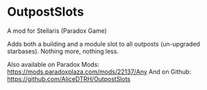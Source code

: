 # OutpostSlots
A mod for Stellaris (Paradox Game)

Adds both a building and a module slot to all outposts (un-upgraded starbases).
Nothing more, nothing less.

Also available on Paradox Mods: https://mods.paradoxplaza.com/mods/22137/Any
And on Github: https://github.com/AliceDTRH/OutpostSlots
